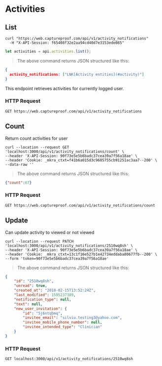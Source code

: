 # Activities

<!-- ######################################################  List endpoint -->
## List

```shell
curl "https://web.captureproof.com/api/v1/activity_notifications"
  -H "X-API-Session: f65408f32e2aa94cd40d7e3153ede085"
```

```javascript
let activities = api.activities.list();
```

> The above command returns JSON structured like this:

```json
{
  activity_notifications: ["LNK[Activity entities](#activity)"]
}
```

This endpoint retrieves activities for currently logged user.

### HTTP Request

`GET https://web.captureproof.com/api/v1/activity_notifications`


## Count

Return count activities for user

```shell
curl --location --request GET 'localhost:3000/api/v1/activity_notifications/count' \
--header 'X-API-Session: 90f73e5e5b6badc37cea39a7f56a18ae' \
--header 'Cookie: _mkra_ctxt=f41b6a015d3c9605755cb91251ac3aa7--200' \
--data-raw ''
```

> The above command returns JSON structured like this:

```json
{"count":67}
```

### HTTP Request

`GET https://web.captureproof.com/api/v1/activity_notifications/count`

## Update

Can update activity to viewed or not viewed

```shell
curl --location --request PATCH 'localhost:3000/api/v1/activity_notifications/2510wq8sh' \
--header 'X-API-Session: 90f73e5e5b6badc37cea39a7f56a18ae' \
--header 'Cookie: _mkra_ctxt=13c1f16e527b1e42734eddaba80677fb--200' \
--form 'token=90f73e5e5b6badc37cea39a7f56a18ae'
```

> The above command returns JSON structured like this:

```json
{
    "id": "2510wq8sh",
    "unread": true,
    "created_at": "2018-02-15T13:52:24Z",
    "last_modified": 1595237389,
    "notification_type": null,
    "text": null,
    "new_user_invitation": {
        "id": "5j6ntqbmq",
        "invitee_email": "silviu.testing3@yahoo.com",
        "invitee_mobile_phone_number": null,
        "invitee_intended_type": "Clinician"
    }
}
```

### HTTP Request

`GET localhost:3000/api/v1/activity_notifications/2510wq8sh`

